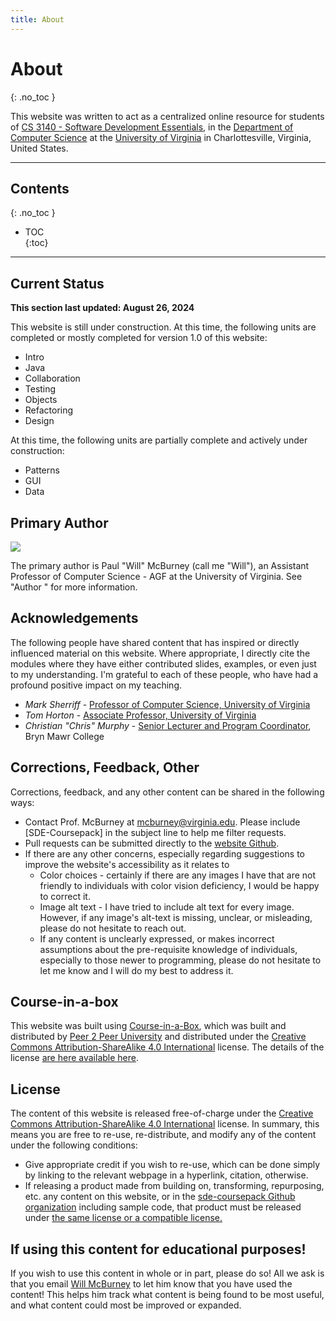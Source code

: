```yaml
---
title: About
---
```



# About
{: .no_toc }

This website was written to act as a centralized online resource for students of [CS 3140 - Software Development
Essentials](http://cs3140.com), in the [Department of Computer Science](https://engineering.virginia.edu/departments/computer-science) 
at the [University of Virginia](https://www.virginia.edu/) in Charlottesville, Virginia, United States.

---

## Contents
{: .no_toc }

* TOC  
{:toc}

---

## Current Status

**This section last updated: August 26, 2024**

This website is still under construction. At this time, the following units are completed or mostly completed for version 1.0 of this website:

* Intro
* Java
* Collaboration
* Testing
* Objects
* Refactoring
* Design

At this time, the following units are partially complete and actively under construction:

* Patterns
* GUI
* Data



## Primary Author

<img src="https://engineering.virginia.edu/sites/default/files/styles/faculty_headshot/public/selfie%20-%20Paul%20McBurney.jpg?itok=iBdmez0l">

The primary author is Paul "Will" McBurney (call me "Will"), an Assistant Professor of Computer Science - AGF at
the University of Virginia. See "Author " for more information.

## Acknowledgements

The following people have shared content that has inspired or directly influenced material on this website. Where
appropriate, I directly cite the modules where they have either contributed slides, examples, or even just to my
understanding. I'm grateful to each of these people, who have had a profound positive impact on my teaching.

* *Mark Sherriff* - [Professor of Computer Science, University of Virginia](http://marksherriff.com/)
* *Tom Horton* - [Associate Professor, University of Virginia](https://engineering.virginia.edu/faculty/thomas-b-horton)
* *Christian "Chris" Murphy* - [Senior Lecturer and Program Coordinator](https://cs.brynmawr.edu/~cdmurphy/), Bryn Mawr College

## Corrections, Feedback, Other

Corrections, feedback, and any other content can be shared in the following ways:

* Contact Prof. McBurney at [mcburney@virginia.edu](mailto:mcburney@virginia.edu). Please include [SDE-Coursepack] in the
subject line to help me filter requests.
* Pull requests can be submitted directly to the [website Github](https://github.com/sde-coursepack/sde-coursepack.github.io).
* If there are any other concerns, especially regarding suggestions to improve the website's accessibility as it relates to
  * Color choices - certainly if there are any images I have that are not friendly to individuals 
  with color vision deficiency, I would be happy to correct it.
  * Image alt text - I have tried to include alt text for every image. However, if any image's alt-text is missing, unclear, 
  or misleading, please do not hesitate to reach out.
  * If any content is unclearly expressed, or makes incorrect assumptions about the pre-requisite knowledge of individuals,
  especially to those newer to programming, please do not hesitate to let me know and I will do my best to address it.

## Course-in-a-box

This website was built using [Course-in-a-Box](https://course-in-a-box.p2pu.org/), which was built and distributed
by [Peer 2 Peer University](https://www.p2pu.org/en/) and distributed under the [Creative Commons 
Attribution-ShareAlike 4.0 International](https://creativecommons.org/licenses/by-sa/4.0/) license. The details of the
license [are here available here](https://creativecommons.org/licenses/by-sa/4.0/legalcode).

## License

The content of this website is released free-of-charge under the [Creative Commons
Attribution-ShareAlike 4.0 International](https://creativecommons.org/licenses/by-sa/4.0/) license. In summary, this means
you are free to re-use, re-distribute, and modify any of the content under the following conditions:
* Give appropriate credit if you wish to re-use, which can be done simply by linking to the relevant webpage in
a hyperlink, citation, otherwise.
* If releasing a product made from building on, transforming, repurposing, etc. any content on this website, or in the [sde-coursepack Github
organization](https://github.com/sde-coursepack) including sample code, that product must
be released under [the same license or a compatible license.](https://creativecommons.org/share-your-work/licensing-considerations/compatible-licenses)

## If using this content for educational purposes!

If you wish to use this content in whole or in part, please do so! All we ask is that you email [Will McBurney](mailto:mcburney@virginia.edu)
to let him know that you have used the content! This helps him track what content is being found to be most useful, and
what content could most be improved or expanded.
